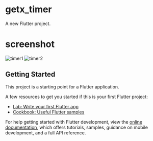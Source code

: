 # getx_timer

A new Flutter project.

# screenshot 

![timer1](https://github.com/jainamchauhan283/getx_timer/assets/116141155/fbea8a81-aa46-452e-bfc8-83c47d10d391)
![timer2](https://github.com/jainamchauhan283/getx_timer/assets/116141155/929ed647-3396-44bc-9300-06f62aa152b2)


## Getting Started

This project is a starting point for a Flutter application.

A few resources to get you started if this is your first Flutter project:

- [Lab: Write your first Flutter app](https://docs.flutter.dev/get-started/codelab)
- [Cookbook: Useful Flutter samples](https://docs.flutter.dev/cookbook)

For help getting started with Flutter development, view the
[online documentation](https://docs.flutter.dev/), which offers tutorials,
samples, guidance on mobile development, and a full API reference.
